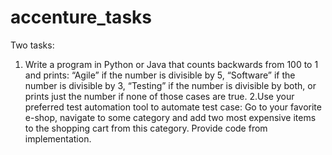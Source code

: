 # accenture_tasks

Two tasks:
  1. Write a program in Python or Java that counts backwards from 100 to 1 and prints: “Agile” if the number is divisible by 5, “Software” if the number is divisible by 3, “Testing” if the number is divisible by both, or prints just the number if none of those cases are true. 
  2.Use your preferred test automation tool to automate test case: Go to your favorite e-shop, navigate to some category and add two most expensive items to the shopping cart from this category. Provide code from implementation. 
